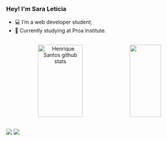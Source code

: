 ### Hey! I'm Sara Letícia

- 💻 I’m a web developer student;
- 📖 Currently studying at Proa Institute.
  ##

<div align="center">  
  <img width="49%" height="195px" src="https://github-readme-stats.vercel.app/api?username=sara-lnas&show_icons=true&count_private=true&hide_border=true&title_color=5d5fe8&icon_color=5d5fe8&text_color=c9d1d9&bg_color=0d1117" alt="Henrique Santos github stats" /> 
  <img width="41%" height="195px" src="https://github-readme-stats.vercel.app/api/top-langs/?username=sara-lnas&layout=compact&hide_border=true&title_color=5d5fe8&text_color=5d5fe8&bg_color=0d1117" />
</div>

##
 <a href = "mailto:contatosaraleticianascimento@gmail.com"><img src="https://img.shields.io/badge/Gmail-D14836?style=for-the-badge&logo=gmail&logoColor=white" target="_blank"></a>
  <a href="https://www.linkedin.com/in/sara-let%C3%ADcia-7503b6264/" target="_blank"><img src="https://img.shields.io/badge/-LinkedIn-%230077B5?style=for-the-badge&logo=linkedin&logoColor=white"
  target="_blank"></a> 

  

